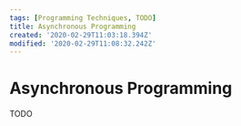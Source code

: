 ```yaml
---
tags: [Programming Techniques, TODO]
title: Asynchronous Programming
created: '2020-02-29T11:03:18.394Z'
modified: '2020-02-29T11:08:32.242Z'
---
```


# Asynchronous Programming

TODO
